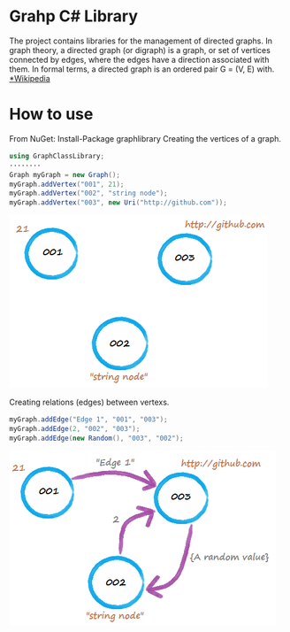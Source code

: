 # Grahp C# Library
The project contains libraries for the management of directed graphs. In graph theory, a directed graph (or digraph) is a graph, or set of vertices connected by edges, where the edges have a direction associated with them. In formal terms, a directed graph is an ordered pair G = (V, E) with. [*Wikipedia](https://en.wikipedia.org/wiki/Directed_graph)
# How to use
From NuGet: Install-Package graphlibrary
Creating the vertices of a graph.
```c#
using GraphClassLibrary;
········
Graph myGraph = new Graph();
myGraph.addVertex("001", 21);
myGraph.addVertex("002", "string node");
myGraph.addVertex("003", new Uri("http://github.com"));
```
![Vertexs](https://github.com/juancarlosgras/GrahpC-Library/blob/master/graph1.png)

Creating relations (edges) between vertexs.
```c#
myGraph.addEdge("Edge 1", "001", "003");
myGraph.addEdge(2, "002", "003");
myGraph.addEdge(new Random(), "003", "002");
```
![Vertexs](https://github.com/juancarlosgras/GrahpC-Library/blob/master/graph2.png)
